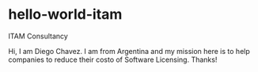 # hello-world-itam
ITAM Consultancy 

Hi, I am Diego Chavez. I am from Argentina and my mission here is to help companies to reduce their costo of Software Licensing.
Thanks!
